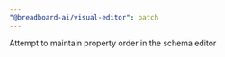 ```yaml
---
"@breadboard-ai/visual-editor": patch
---
```


Attempt to maintain property order in the schema editor
